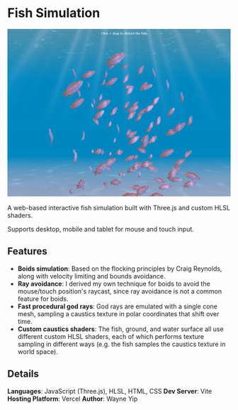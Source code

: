 # Fish Simulation
![screenshot](https://raw.githubusercontent.com/wayneyip/fishtank/main/docs/wayne_ocean_v1.png)

A web-based interactive fish simulation built with Three.js and custom HLSL shaders. 

Supports desktop, mobile and tablet for mouse and touch input.

## Features
- **Boids simulation**: Based on the flocking principles by Craig Reynolds, along with velocity limiting and bounds avoidance. 
- **Ray avoidance**: I derived my own technique for boids to avoid the mouse/touch position's raycast, since ray avoidance is not a common feature for boids.
- **Fast procedural god rays**: God rays are emulated with a single cone mesh, sampling a caustics texture in polar coordinates that shift over time.
- **Custom caustics shaders**: The fish, ground, and water surface all use different custom HLSL shaders, each of which performs texture sampling in different ways (e.g. the fish samples the caustics texture in world space).

## Details
**Languages**: JavaScript (Three.js), HLSL, HTML, CSS
**Dev Server**: Vite
**Hosting Platform**: Vercel
**Author**: Wayne Yip

